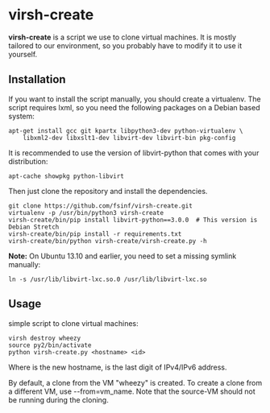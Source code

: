 virsh-create
============

**virsh-create** is a script we use to clone virtual machines. It is mostly tailored to our
environment, so you probably have to modify it to use it yourself.

Installation
------------

If you want to install the script manually, you should create a virtualenv. The script requires
lxml, so you need the following packages on a Debian based system:

    apt-get install gcc git kpartx libpython3-dev python-virtualenv \
        libxml2-dev libxslt1-dev libvirt-dev libvirt-bin pkg-config

It is recommended to use the version of libvirt-python that comes with your distribution:

    apt-cache showpkg python-libvirt

Then just clone the repository and install the dependencies.

    git clone https://github.com/fsinf/virsh-create.git
    virtualenv -p /usr/bin/python3 virsh-create
    virsh-create/bin/pip install libvirt-python==3.0.0  # This version is Debian Stretch
    virsh-create/bin/pip install -r requirements.txt
    virsh-create/bin/python virsh-create/virsh-create.py -h

**Note:** On Ubuntu 13.10 and earlier, you need to set a missing symlink manually:

    ln -s /usr/lib/libvirt-lxc.so.0 /usr/lib/libvirt-lxc.so

Usage 
-----

simple script to clone virtual machines:

    virsh destroy wheezy
    source py2/bin/activate
    python virsh-create.py <hostname> <id>

Where <hostname> is the new hostname, <id> is the last digit of IPv4/IPv6 address. 

By default, a clone from the VM "wheezy" is created. To create a clone from a
different VM, use --from=vm_name. Note that the source-VM should not be
running during the cloning.
